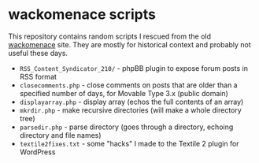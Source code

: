 # wackomenace scripts

This repository contains random scripts I rescued from the old [wackomenace](https://www.wackomenace.co.uk/) site. They are mostly for historical context and probably not useful these days.

* `RSS_Content_Syndicator_210/` - phpBB plugin to expose forum posts in RSS format
* `closecomments.php` - close comments on posts that are older than a specified number of days, for Movable Type 3.x (public domain)
* `displayarray.php` - display array (echos the full contents of an array)
* `mkrdir.php` - make recursive directories (will make a whole directory tree)
* `parsedir.php` - parse directory (goes through a directory, echoing directory and file names)
* `textile2fixes.txt` - some "hacks" I made to the Textile 2 plugin for WordPress
